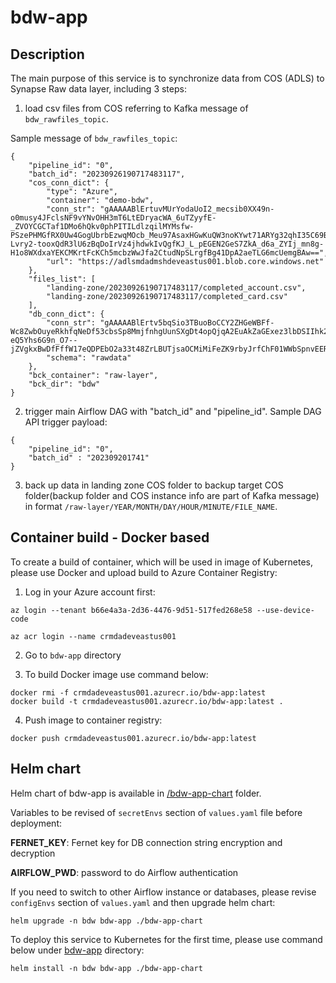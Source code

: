 # bdw-app

## Description

The main purpose of this service is to synchronize data from COS (ADLS) to Synapse Raw data layer, including 3 steps:

1. load csv files from COS referring to Kafka message of `bdw_rawfiles_topic`.

Sample message of `bdw_rawfiles_topic`:

```
{
	"pipeline_id": "0",
    "batch_id": "20230926190717483117",
	"cos_conn_dict": {
		"type": "Azure",
		"container": "demo-bdw",
		"conn_str": "gAAAAABlErtuvMUrYodaUoI2_mecsib0XX49n-o0musy4JFclsNF9vYNvOHH3mT6LtEDryacWA_6uTZyyfE-_ZVOYCGCTaf1DMo6hQkv0phPITILdlzqilMYMsfw-PSzePHMGfRX0Uw4GogUbrbEzwqMOcb_Meu97AsaxHGwKuQW3noKYwt71ARYg32qhI35C69BiGtjnH4R325r_TUtQklB-Lvry2-tooxQdR3lU6zBqDoIrVz4jhdwkIvQgfKJ_L_pEGEN2GeS7ZkA_d6a_ZYIj_mn8g-H1o8WXdxaYEKCMKrtFcKCh5mcbzWwJfa2CtudNpSLrgfBg41DpA2aeTLG6mcUemgBAw==",
		"url": "https://adlsmdadmshdeveastus001.blob.core.windows.net"
	},
	"files_list": [
		"landing-zone/20230926190717483117/completed_account.csv",
		"landing-zone/20230926190717483117/completed_card.csv"
	],
	"db_conn_dict": {
		"conn_str": "gAAAAABlErtv5bqSio3TBuoBoCCY2ZHGeWBFf-Wc8ZwbOuyeRkhfqNeDf53cbsSp8MmjfnhgUunSXgDt4opQjqA2EuAkZaGExez3lbDSIIhk2_Wta20OUvwzcRr3LvHiCObf5EfiiS6uBV-eQ5Yhs6G9n_O7--jZVgkxBwDfFffW17eQDPEbO2a33t48ZrLBUTjsaOCMiMiFeZK9rbyJrfChF01WWbSpnvEERvPt8jbfJnARJ88bcBMfJrIYfFyNjC5shsZglZzN",
		"schema": "rawdata"
	},
	"bck_container": "raw-layer",
	"bck_dir": "bdw"
}
```

2. trigger main Airflow DAG with "batch_id" and "pipeline_id".
Sample DAG API trigger payload:

```
{
    "pipeline_id": "0",
    "batch_id" : "202309201741"
}
```

3. back up data in landing zone COS folder to backup target COS folder(backup folder and COS instance info are part of Kafka message) in format `/raw-layer/YEAR/MONTH/DAY/HOUR/MINUTE/FILE_NAME`.


## Container build - Docker based
To create a build of container, which will be used in image of Kubernetes, please use Docker and upload build to Azure Container Registry:

1. Log in your Azure account first:
```
az login --tenant b66e4a3a-2d36-4476-9d51-517fed268e58 --use-device-code

az acr login --name crmdadeveastus001
```

2. Go to `bdw-app` directory

3. To build Docker image use command below:
```
docker rmi -f crmdadeveastus001.azurecr.io/bdw-app:latest
docker build -t crmdadeveastus001.azurecr.io/bdw-app:latest .
```

4. Push image to container registry:
```
docker push crmdadeveastus001.azurecr.io/bdw-app:latest
```


## Helm chart
Helm chart of bdw-app is available in [/bdw-app-chart](/bdw-app/bdw-app-chart) folder.

Variables to be revised of `secretEnvs` section of `values.yaml` file before deployment:

**FERNET_KEY**: Fernet key for DB connection string encryption and decryption

**AIRFLOW_PWD**: password to do Airflow authentication

If you need to switch to other Airflow instance or databases, please revise `configEnvs` section of `values.yaml` and then upgrade helm chart:
```
helm upgrade -n bdw bdw-app ./bdw-app-chart
```

To deploy this service to Kubernetes for the first time, please use command below under [bdw-app](/bdw-app) directory:

```
helm install -n bdw bdw-app ./bdw-app-chart
```


